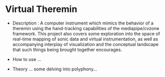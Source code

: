 # Virtual Theremin 
- Description : A computer instrument which mimics the behavior of a theremin using the hand-tracking capabilities of the mediapipe/cvzone framework. This project also covers some exploration into the space of real-time mapping of sonic data and virtual instrumentation, as well as accompanying interplay of visualization and the conceptual landscape that such things being brought together encourages.
  
- How to use ...
- Theory ... some delving into polyphony... 
